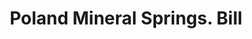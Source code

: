 ---
doi: 10.7916/D8SJ2XMP
date_other: '1880'
date_other_textual: 1880-1889
form: printed ephemera
genre:
- Invoices
name:
- Poland Mineral Springs
object_in_context_url: https://biggert.cul.columbia.edu/items/view/ave_biggert_00596
subject_hierarchical_geographic:
- South Poland, Maine, United States
subject_name:
- Poland Mineral Springs
title: Poland Mineral Springs. Bill
sort_title: Poland Mineral Springs. Bill
call_number: ave_biggert_00596
coordinates:
- 44.06055555555555,-70.39361111111111
pid: ave_biggert_00596
identifiers: ave_biggert_00596
thumbnail: https://derivativo-1.library.columbia.edu/iiif/2/ldpd:343527/full/!256,256/0/native.jpg
permalink: /biggert/ave_biggert_00596/
layout: iiif-image-page
---